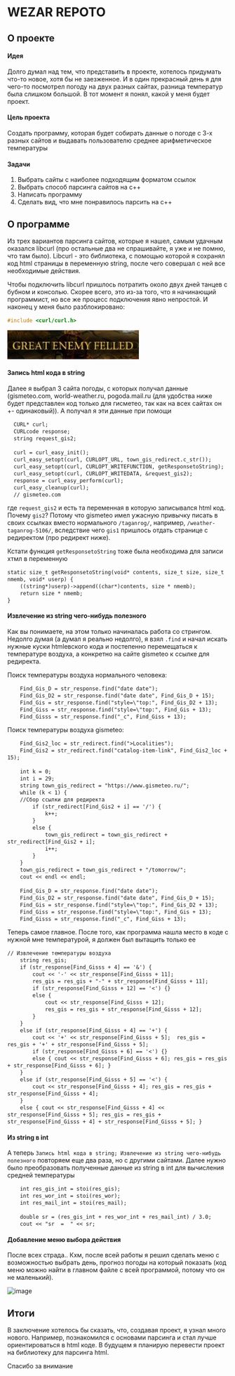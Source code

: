 # WEZAR REPOTO
## О проекте
#### Идея
Долго думал над тем, что представить в проекте, хотелось придумать что-то новое, хотя бы не заезженное. И в один прекрасный день я для чего-то посмотрел погоду на двух разных сайтах, разница температур была слишком большой. В тот момент я понял, какой у меня будет проект.
#### Цель проекта
Создать программу, которая будет собирать данные о погоде с 3-х разных сайтов и выдавать пользователю среднее арифметическое температуры
#### Задачи
1. Выбрать сайты с наиболее подходящим форматом ссылок
2. Выбрать способ парсинга сайтов на с++
3. Написать программу
4. Сделать вид, что мне понравилось парсить на с++
## О программе
Из трех вариантов парсинга сайтов, которые я нашел, самым удачным оказался libcurl (про остальные два не спрашивайте, я уже и не помню, что там было). Libcurl - это библиотека, с помощью которой я сохранял код html страницы в переменную string, после чего совершал с ней все необходимые действия.

Чтобы подключить libcurl пришлось потратить около двух дней танцев с бубном и консолью. Скорее всего, это из-за того, что я начинающий программист, но все же процесс подключения явно непростой. И наконец у меня было разблокировано:

```c++
#include <curl/curl.h> 
``` 

<img width="300px" src="могучий враг повержен.png"></img>

#### Запись html кода в string
Далее я выбрал 3 сайта погоды, с которых получал данные (gismeteo.com, world-weather.ru, pogoda.mail.ru (для удобства ниже будет представлен код только для гисметео, так как на всех сайтах он +- одинаковый)). А получал я эти данные при помощи

```
  CURL* curl;
  CURLcode response;
  string request_gis2;

  curl = curl_easy_init();
  curl_easy_setopt(curl, CURLOPT_URL, town_gis_redirect.c_str());
  curl_easy_setopt(curl, CURLOPT_WRITEFUNCTION, getResponsetoString);
  curl_easy_setopt(curl, CURLOPT_WRITEDATA, &request_gis2);
  response = curl_easy_perform(curl);
  curl_easy_cleanup(curl); 
  // gismeteo.com
```
где ```request_gis2``` и есть та переменная в которую записывался html код. Почему ```gis2```? Потому что gismeteo имел ужасную привычку писать в своих ссылках вместо нормального ```/taganrog/```, например, ```/weather-taganrog-5106/```, вследствие чего ```gis1``` пришлось отдать странице с редиректом (про редирект ниже).

Кстати функция ```getResponsetoString``` тоже была необходима для записи хтмл в переменную

```
static size_t getResponsetoString(void* contents, size_t size, size_t nmemb, void* userp) {
	((string*)userp)->append((char*)contents, size * nmemb);
	return size * nmemb;
}
```

#### Извлечение из string чего-нибудь полезного
Как вы понимаете, на этом только начиналась работа со стрингом.
Недолго думая (а думал я реально недолго), я взял ```.find``` и начал искать нужные куски htmlевского кода и постепенно перемещаться к температуре воздуха, а конкретно на сайте gismeteo к ссылке для редиректа.

Поиск температуры воздуха нормального человека:

```
	Find_Gis_D = str_response.find("date date");
	Find_Gis_D2 = str_response.find("date date", Find_Gis_D + 15);
	Find_Gis = str_response.find("style=\"top:", Find_Gis_D2 + 13);
	Find_Giss = str_response.find("style=\"top:", Find_Gis + 13);
	Find_Gisss = str_response.find("_c", Find_Giss + 13);
```

Поиск температуры воздуха gismeteo:

```
	Find_Gis2_loc = str_redirect.find(">Localities");
	Find_Gis2 = str_redirect.find("catalog-item-link", Find_Gis2_loc + 15);
    
	int k = 0;
	int i = 29;
	string town_gis_redirect = "https://www.gismeteo.ru/";
	while (k < 1) { 
    //Сбор ссылки для редиректа
		if (str_redirect[Find_Gis2 + i] == '/') {
			k++;
		}
		else {
			town_gis_redirect = town_gis_redirect + str_redirect[Find_Gis2 + i];
			i++;
		}
	}
	town_gis_redirect = town_gis_redirect + "/tomorrow/";
	cout << endl << endl;

	Find_Gis_D = str_response.find("date date");
	Find_Gis_D2 = str_response.find("date date", Find_Gis_D + 15);
	Find_Gis = str_response.find("style=\"top:", Find_Gis_D2 + 13);
	Find_Giss = str_response.find("style=\"top:", Find_Gis + 13); 
	Find_Gisss = str_response.find("_c", Find_Giss + 13);
```

Теперь самое главное. После того, как программа нашла место в коде с нужной мне температурой, я должен был вытащить только ее

```
// Извлечение температуры воздуха
	string res_gis;
	if (str_response[Find_Gisss + 4] == '&') {
		cout << '-' << str_response[Find_Gisss + 11];
		res_gis = res_gis + "-" + str_response[Find_Gisss + 11];
		if (str_response[Find_Gisss + 12] == '<') {}
		else {
			cout << str_response[Find_Gisss + 12];
			res_gis = res_gis + str_response[Find_Gisss + 12];
		}
	}
	else if (str_response[Find_Gisss + 4] == '+') {
		cout << '+' << str_response[Find_Gisss + 5];  res_gis = res_gis + '+' + str_response[Find_Gisss + 5];
		if (str_response[Find_Gisss + 6] == '<') {}
		else { cout << str_response[Find_Gisss + 6]; res_gis = res_gis + str_response[Find_Gisss + 6]; }
	}
	else if (str_response[Find_Gisss + 5] == '<') {
		cout << str_response[Find_Gisss + 4]; res_gis = res_gis + str_response[Find_Gisss + 4];
	}
	else { cout << str_response[Find_Gisss + 4] << str_response[Find_Gisss + 5]; res_gis = res_gis + str_response[Find_Gisss + 4] + str_response[Find_Gisss + 5]; }
```

#### Из string в int
А теперь ```Запись html кода в string; Извлечение из string чего-нибудь полезного``` повторяем еще два раза, но с другими сайтами. Далее нужно было преобразовать полученные данные из string в int для вычисления средней температуры
```
	int res_gis_int = stoi(res_gis);
	int res_wor_int = stoi(res_wor);
	int res_mail_int = stoi(res_mail);

	double sr = (res_gis_int + res_wor_int + res_mail_int) / 3.0;
	cout << "sr  =  " << sr;
```
#### Добавление меню выбора действия
После всех страда.. Кхм, после всей работы я решил сделать меню с возможностью выбрать день, прогноз погоды на который показать (код меню можно найти в главном файле с всей программой, потому что он не маленький).

![image](меню.gif)

## Итоги
В заключение хотелось бы сказать, что, создавая проект, я узнал много нового. Например, познакомился с основами парсинга и стал лучше ориентироваться в html коде. В будущем я планирую перевести проект на библиотеку для парсинга html.

Спасибо за внимание
